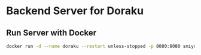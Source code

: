 # Backend Server for Doraku

## Run Server with Docker

```bash
docker run -d --name doraku --restart unless-stopped -p 8080:8080 smiyoshi/dorakuserver
```